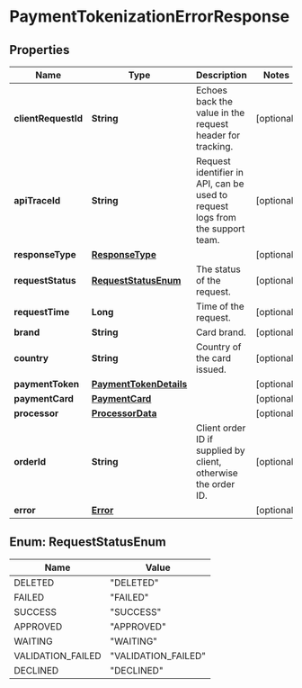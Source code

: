 

# PaymentTokenizationErrorResponse

## Properties

Name | Type | Description | Notes
------------ | ------------- | ------------- | -------------
**clientRequestId** | **String** | Echoes back the value in the request header for tracking. |  [optional]
**apiTraceId** | **String** | Request identifier in API, can be used to request logs from the support team. |  [optional]
**responseType** | [**ResponseType**](ResponseType.md) |  |  [optional]
**requestStatus** | [**RequestStatusEnum**](#RequestStatusEnum) | The status of the request. |  [optional]
**requestTime** | **Long** | Time of the request. |  [optional]
**brand** | **String** | Card brand. |  [optional]
**country** | **String** | Country of the card issued. |  [optional]
**paymentToken** | [**PaymentTokenDetails**](PaymentTokenDetails.md) |  |  [optional]
**paymentCard** | [**PaymentCard**](PaymentCard.md) |  |  [optional]
**processor** | [**ProcessorData**](ProcessorData.md) |  |  [optional]
**orderId** | **String** | Client order ID if supplied by client, otherwise the order ID. |  [optional]
**error** | [**Error**](Error.md) |  |  [optional]



## Enum: RequestStatusEnum

Name | Value
---- | -----
DELETED | &quot;DELETED&quot;
FAILED | &quot;FAILED&quot;
SUCCESS | &quot;SUCCESS&quot;
APPROVED | &quot;APPROVED&quot;
WAITING | &quot;WAITING&quot;
VALIDATION_FAILED | &quot;VALIDATION_FAILED&quot;
DECLINED | &quot;DECLINED&quot;



